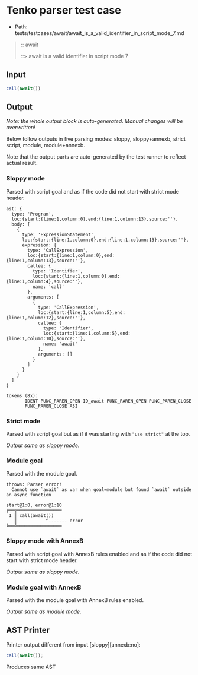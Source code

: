 # Tenko parser test case

- Path: tests/testcases/await/await_is_a_valid_identifier_in_script_mode_7.md

> :: await
>
> ::> await is a valid identifier in script mode 7

## Input

`````js
call(await())
`````

## Output

_Note: the whole output block is auto-generated. Manual changes will be overwritten!_

Below follow outputs in five parsing modes: sloppy, sloppy+annexb, strict script, module, module+annexb.

Note that the output parts are auto-generated by the test runner to reflect actual result.

### Sloppy mode

Parsed with script goal and as if the code did not start with strict mode header.

`````
ast: {
  type: 'Program',
  loc:{start:{line:1,column:0},end:{line:1,column:13},source:''},
  body: [
    {
      type: 'ExpressionStatement',
      loc:{start:{line:1,column:0},end:{line:1,column:13},source:''},
      expression: {
        type: 'CallExpression',
        loc:{start:{line:1,column:0},end:{line:1,column:13},source:''},
        callee: {
          type: 'Identifier',
          loc:{start:{line:1,column:0},end:{line:1,column:4},source:''},
          name: 'call'
        },
        arguments: [
          {
            type: 'CallExpression',
            loc:{start:{line:1,column:5},end:{line:1,column:12},source:''},
            callee: {
              type: 'Identifier',
              loc:{start:{line:1,column:5},end:{line:1,column:10},source:''},
              name: 'await'
            },
            arguments: []
          }
        ]
      }
    }
  ]
}

tokens (8x):
       IDENT PUNC_PAREN_OPEN ID_await PUNC_PAREN_OPEN PUNC_PAREN_CLOSE
       PUNC_PAREN_CLOSE ASI
`````

### Strict mode

Parsed with script goal but as if it was starting with `"use strict"` at the top.

_Output same as sloppy mode._

### Module goal

Parsed with the module goal.

`````
throws: Parser error!
  Cannot use `await` as var when goal=module but found `await` outside an async function

start@1:0, error@1:10
╔══╦═════════════════
 1 ║ call(await())
   ║           ^------- error
╚══╩═════════════════

`````

### Sloppy mode with AnnexB

Parsed with script goal with AnnexB rules enabled and as if the code did not start with strict mode header.

_Output same as sloppy mode._

### Module goal with AnnexB

Parsed with the module goal with AnnexB rules enabled.

_Output same as module mode._

## AST Printer

Printer output different from input [sloppy][annexb:no]:

````js
call(await());
````

Produces same AST
